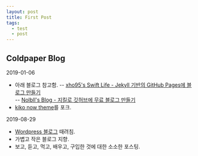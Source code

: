 ```yaml
---
layout: post
title: First Post
tags:
  - test
  - post
---
```


## Coldpaper Blog

2019-01-06

-  아래 블로그 참고함.
-- [xho95's Swift Life - Jekyll 기반의 GitHub Pages에 블로그 만들기](http://xho95.github.io/blog/github/pages/jekyll/minima/theme/2017/03/04/Jekyll-Blog-with-Minima.html)  
-- [Nolbll's Blog - 지킬로 깃허브에 무료 블로그 만들기](https://nolboo.kim/blog/2013/10/15/free-blog-with-github-jekyll/)
-  [kiko now theme](https://github.com/aweekj/kiko-now)를 포크.

2019-08-29

- [Wordpress 블로그](http://coldpaper.cafe24.com/) 때려침.
- 가볍고 작은 블로그 지향.
- 보고, 듣고, 먹고, 배우고, 구입한 것에 대한 소소한 포스팅.

